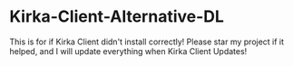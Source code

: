 # Kirka-Client-Alternative-DL
This is for if Kirka Client didn't install correctly! Please star my project if it helped, and I will update everything when Kirka Client Updates!
